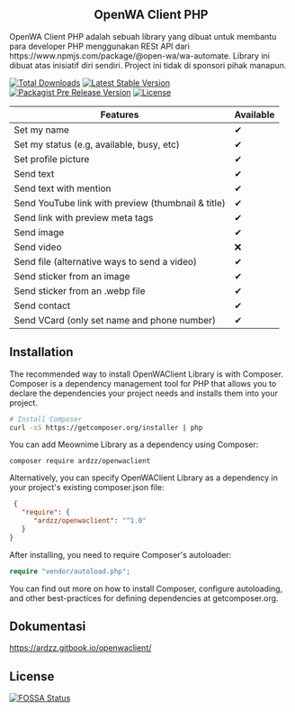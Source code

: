 <h2 align="center">OpenWA Client PHP</h2>
OpenWA Client PHP adalah sebuah library yang dibuat untuk membantu para developer PHP menggunakan RESt API dari
https://www.npmjs.com/package/@open-wa/wa-automate. Library ini dibuat atas inisiatif diri sendiri. Project ini tidak di sponsori pihak manapun.<br>

[![Total Downloads](https://poser.pugx.org/ardzz/OpenWAClient/downloads)](https://packagist.org/packages/ardzz/OpenWAClient)
[![Latest Stable Version](https://poser.pugx.org/ardzz/OpenWAClient/v/stable)](https://packagist.org/packages/ardzz/OpenWAClient)
[![Packagist Pre Release Version](https://img.shields.io/packagist/vpre/ardzz/OpenWAClient)](https://packagist.org/packages/ardzz/OpenWAClient)
[![License](https://img.shields.io/packagist/l/ardzz/OpenWAClient)](https://packagist.org/packages/ardzz/OpenWAClient)

| Features | Available |
|--|--|
Set my name | ✔
Set my status (e.g, available, busy, etc) | ✔
Set profile picture | ✔
Send text | ✔
Send text with mention | ✔
Send YouTube link with preview (thumbnail & title) | ✔
Send link with preview meta tags | ✔
Send image | ✔
Send video | ❌
Send file (alternative ways to send a video) | ✔
Send sticker from an image | ✔
Send sticker from an .webp file | ✔
Send contact | ✔
Send VCard (only set name and phone number) | ✔

## Installation
The recommended way to install OpenWAClient Library is with Composer. Composer is a dependency management tool for PHP that allows you to declare the dependencies your project needs and installs them into your project.
```bash
# Install Composer
curl -sS https://getcomposer.org/installer | php
```
You can add Meownime Library as a dependency using Composer:
```
composer require ardzz/openwaclient
```
Alternatively, you can specify OpenWAClient Library as a dependency in your project's
existing composer.json file:
```json
 {
   "require": {
      "ardzz/openwaclient": "^1.0"
   }
}
```
After installing, you need to require Composer's autoloader:
```php
require "vendor/autoload.php";
```
You can find out more on how to install Composer, configure autoloading, and other best-practices for defining dependencies at getcomposer.org.

## Dokumentasi

https://ardzz.gitbook.io/openwaclient/


## License
[![FOSSA Status](https://app.fossa.com/api/projects/git%2Bgithub.com%2Fardzz%2FOpenWAClient.svg?type=large)](https://app.fossa.com/projects/git%2Bgithub.com%2Fardzz%2FOpenWAClient?ref=badge_large)
